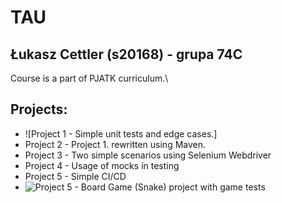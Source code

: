 # TAU

 ## Łukasz Cettler (s20168) - grupa 74C
 
Course is a part of PJATK curriculum.\

## Projects:

* ![Project 1 - Simple unit tests and edge cases.]
* Project 2 - Project 1. rewritten using Maven.
* Project 3 - Two simple scenarios using Selenium Webdriver
* Project 4 - Usage of mocks in testing
* Project 5 - Simple CI/CD
* ![Project 5 - Board Game (Snake) project with game tests](#https://github.com/lukaszcettler/TAU/tree/main/Project6)
